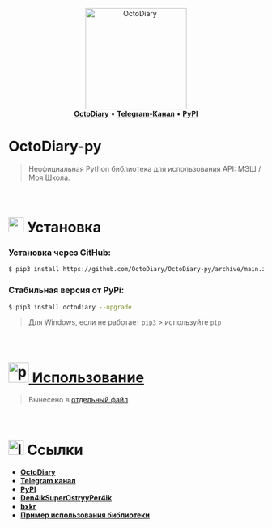 <p align="center">
    <a href="https://github.com/OctoDiary">
        <img src="https://avatars.githubusercontent.com/u/90847608?s=200&v=4" alt="OctoDiary" width="200">
    </a>
    <br>
    <a href="https://github.com/OctoDiary"><b>OctoDiary</b></a>
    •
    <a href="https://t.me/OctoDiary"><b>Telegram-Канал</b></a>
    •
    <a href="https://pypi.org/project/octodiary/"><b>PyPI</b></a>
</p>

# OctoDiary-py
> Неофициальная Python библиотека для использования API: МЭШ / Моя Школа.

<br>

# <img width="30" height="30" src="https://img.icons8.com/external-sbts2018-outline-color-sbts2018/58/external-install-basic-ui-elements-2.3-sbts2018-outline-color-sbts2018.png" alt="external-install-basic-ui-elements-2.3-sbts2018-outline-color-sbts2018"/> Установка

### Установка через GitHub:
``` bash
$ pip3 install https://github.com/OctoDiary/OctoDiary-py/archive/main.zip --upgrade
```

### Стабильная версия от PyPi:
``` bash
$ pip3 install octodiary --upgrade
```
> Для Windows, если не работает `pip3` > используйте `pip`

<br>

# [<img width="40" height="40" src="https://img.icons8.com/fluency/48/python.png" alt="python"/> Использование](Examples.md)
> Вынесено в [отдельный файл](Examples.md)

<br>

# <img width="30" height="30" src="https://img.icons8.com/officel/48/link.png" alt="link"/> Ссылки
- [**OctoDiary**](https://github.com/OctoDiary)
- [**Telegram канал**](https://t.me/OctoDiary)
- [**PyPI**](https://pypi.org/project/octodiary/)
- [**Den4ikSuperOstryyPer4ik**](https://github.com/Den4ikSuperOstryyPer4ik)
- [**bxkr**](https://github.com/bxkr)
- [**Пример использования библиотеки**](Examples.md)
